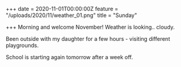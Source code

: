+++
date = 2020-11-01T00:00:00Z
feature = "/uploads/2020/11/weather_01.png"
title = "Sunday"

+++
Morning and welcome November! Weather is looking.. cloudy.

Been outside with my daughter for a few hours - visiting different playgrounds.

School is starting again tomorrow after a week off.